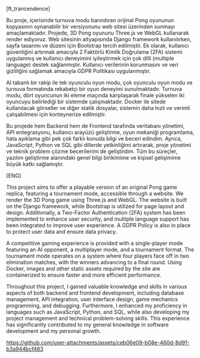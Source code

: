 [ft_trancendence]

Bu proje, içerisinde turnuva modu barındıran orijinal Pong oyununun kopyasının oynanabilir bir versiyonunu web sitesi üzerinden sunmayı amaçlamaktadır. Projede, 3D Pong oyununu Three.js ve WebGL kullanarak render ediyoruz. Web sitesinin altyapısında Django framework kullanılırken, sayfa tasarımı ve düzeni için Bootstrap tercih edilmiştir. Ek olarak, kullanıcı güvenliğini artırmak amacıyla 2 Faktörlü Kimlik Doğrulama (2FA) sistemi uygulanmış ve kullanıcı deneyimini iyileştirmek için çok dilli (multiple language) destek sağlanmıştır. Kullanıcı verilerinin korunmasını ve veri gizliliğini sağlamak amacıyla GDPR Politikası uygulanmıştır.

AI tabanlı bir rakip ile tek oyunculu oyun modu, çok oyunculu oyun modu ve turnuva formatında rekabetçi bir oyun deneyimi sunulmaktadır. Turnuva modu, dört oyuncunun iki eleme maçında karşılaşarak finale yükselen iki oyuncuyu belirlediği bir sistemde çalışmaktadır. Docker ile sitede kullanılacak görseller ve diğer statik dosyalar, sistemin daha hızlı ve verimli çalışabilmesi için konteynerize edilmiştir.

Bu projede hem Backend hem de Frontend tarafında veritabanı yönetimi, API entegrasyonu, kullanıcı arayüzü geliştirme, oyun mekaniği programlama, hata ayıklama gibi pek çok farklı konuda bilgi ve beceri edindim. Ayrıca, JavaScript, Python ve SQL gibi dillerde yetkinliğimi artırarak, proje yönetimi ve teknik problem çözme becerilerimi de geliştirdim. Tüm bu süreçler, yazılım geliştirme alanındaki genel bilgi birikimime ve kişisel gelişimime büyük katkı sağlamıştır.

[ENG]

This project aims to offer a playable version of an original Pong game replica, featuring a tournament mode, accessible through a website. We render the 3D Pong game using Three.js and WebGL. The website is built on the Django framework, while Bootstrap is utilized for page layout and design. Additionally, a Two-Factor Authentication (2FA) system has been implemented to enhance user security, and multiple language support has been integrated to improve user experience. A GDPR Policy is also in place to protect user data and ensure data privacy.

A competitive gaming experience is provided with a single-player mode featuring an AI opponent, a multiplayer mode, and a tournament format. The tournament mode operates on a system where four players face off in two elimination matches, with the winners advancing to a final round. Using Docker, images and other static assets required by the site are containerized to ensure faster and more efficient performance.

Throughout this project, I gained valuable knowledge and skills in various aspects of both backend and frontend development, including database management, API integration, user interface design, game mechanics programming, and debugging. Furthermore, I enhanced my proficiency in languages such as JavaScript, Python, and SQL, while also developing my project management and technical problem-solving skills. This experience has significantly contributed to my general knowledge in software development and my personal growth.

https://github.com/user-attachments/assets/ceb06e09-b08e-460d-8d91-b3a944bcf483

